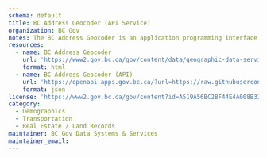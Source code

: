 ```yaml
---
schema: default
title: BC Address Geocoder (API Service)
organization: BC Gov
notes: The BC Address Geocoder is an application programming interface (API) web service. It can be integrated into existing applications to find physical locations, with latitudinal and longitudinal coordinates. Use the BC Address Geocoder for reliable, inclusive, and low-cost geocoding solutions for location analysis and data-driven decision-making.
resources:
  - name: BC Address Geocoder
    url: 'https://www2.gov.bc.ca/gov/content/data/geographic-data-services/location-services/geocoder'
    format: html
  - name: BC Address Geocoder (API)
    url: 'https://openapi.apps.gov.bc.ca/?url=https://raw.githubusercontent.com/bcgov/api-specs/master/geocoder/geocoder-combined.json'
    format: json
license: 'https://www2.gov.bc.ca/gov/content?id=A519A56BC2BF44E4A008B33FCF527F61'
category:
  - Demographics
  - Transportation
  - Real Estate / Land Records
maintainer: BC Gov Data Systems & Services
maintainer_email: 
---
```

